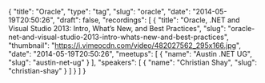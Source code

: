 {
  "title": "Oracle",
  "type": "tag",
  "slug": "oracle",
  "date": "2014-05-19T20:50:26",
  "draft": false,
  "recordings": [
    {
      "title": "Oracle, .NET and Visual Studio 2013: Intro, What’s New, and Best Practices",
      "slug": "oracle-net-and-visual-studio-2013-intro-whats-new-and-best-practices",
      "thumbnail": "https://i.vimeocdn.com/video/482027562_295x166.jpg",
      "date": "2014-05-19T20:50:26",
      "meetups": [
        {
          "name": "Austin .NET UG",
          "slug": "austin-net-ug"
        }
      ],
      "speakers": [
        {
          "name": "Christian Shay",
          "slug": "christian-shay"
        }
      ]
    }
  ]
}